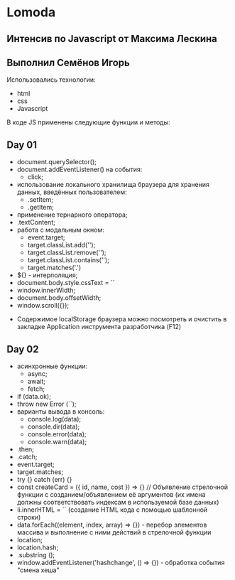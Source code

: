 # Lomoda

## Интенсив по Javascript от Максима Лескина

## Выполнил Семёнов Игорь

Использовались технологии:

- html
- css
- Javascript

В коде JS применены следующие функции и методы:

## Day 01

- document.querySelector();
- document.addEventListener() на события:
  - click;
- использование локального хранилища браузера для хранения данных, введённых пользователем:
  - .setItem;
  - .getItem;
- применение тернарного оператора;
- .textContent;
- работа с модальным окном:
  - event.target;
  - target.classList.add('');
  - target.classList.remove('');
  - target.classList.contains('');
  - target.matches('.')
- ${} - интерполяция;
- document.body.style.cssText = ``
- window.innerWidth;
- document.body.offsetWidth;
- window.scroll({});

* Содержимое localStorage браузера можно посмотреть и очистить в закладке Application инструмента разработчика (F12)

## Day 02

- асинхронные функции:
  - async;
  - await;
  - fetch;
- if (data.ok);
- throw new Error (``);
- варианты вывода в консоль:
  - console.log(data);
  - console.dir(data);
  - console.error(data);
  - console.warn(data);
- .then;
- .catch;
- event.target;
- target.matches;
- try {} catch (err) {}
- const createCard = ({ id, name, cost }) => {} // Объявление стрелочной функции с созданием/объявлением её аргументов (их имена должны соответствовать индексам в используемой базе данных)
- li.innerHTML = `` (создание HTML кода с помощью шаблонной строки)
- data.forEach((element, index, array) => {}) - перебор элементов массива и выполнение с ними действий в стрелочной функции
- location;
- location.hash;
- .substring ();
- window.addEventListener('hashchange', () => {}) - обработка события "смена хеша"
